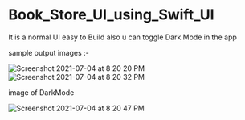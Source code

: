 # Book_Store_UI_using_Swift_UI


It is a normal UI easy to Build also u can toggle Dark Mode  in the app

sample output images :-

![Screenshot 2021-07-04 at 8 20 20 PM](https://user-images.githubusercontent.com/84556881/124389563-5d033b80-dd05-11eb-89f0-288e5190b27b.png)
![Screenshot 2021-07-04 at 8 20 32 PM](https://user-images.githubusercontent.com/84556881/124389567-6096c280-dd05-11eb-953a-4d8ea6bd0bd5.png)


image of DarkMode

![Screenshot 2021-07-04 at 8 20 47 PM](https://user-images.githubusercontent.com/84556881/124389581-6ee4de80-dd05-11eb-99e5-274dee6a32f9.png)



